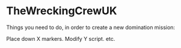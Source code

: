# TheWreckingCrewUK

Things you need to do, in order to create a new domination mission:

Place down X markers.
Modify Y script.
etc.